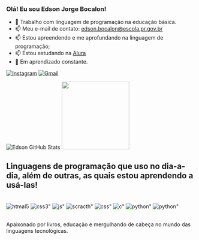 
### Olá! Eu sou Edson Jorge Bocalon!
* 🔭 Trabalho com linguagem de programação na educação básica.
* 📫 Meu e-mail de contato: edson.bocalon@escola.pr.gov.br
* 📫 Estou apreendendo e me aprofundando na linguagem de programação;
* 📫 Estou estudando na [Alura](https://cursos.alura.com.br/edutech)
* 🚀 Em aprendizado constante.

[![Instagram](https://img.shields.io/badge/Instagram-E4405F?style=for-the-badge&logo=instagram&logoColor=white)](https://instagram.com/bocalonedson)
[![Gmail](https://img.shields.io/badge/Gmail-D14836?style=for-the-badge&logo=gmail&logoColor=white)](mailto:edson.bocalon@escola.pr.gov.br)

![Edson GitHub Stats](https://github-readme-stats.vercel.app/api?username=edsonbocalon&theme=blue-green)
<img height="180em" src="https://github-readme-stats.vercel.app/api/top-langs/?username=edsonbocalon&layout=compact&langs_count=7&theme=blue-green">
                                                                                                                        
## Linguagens de programação que uso no dia-a-dia, além de outras, as quais estou aprendendo a usá-las!

<div style="display: inline_block"><br/>
    <img align="center" alt="htmal5" src="https://img.shields.io/badge/HTML5-E34F26?style=for-the-badge&logo=html5&logoColor=white"/>
    <img align="center" alt=css3" src="https://img.shields.io/badge/CSS3-1572B6?style=for-the-badge&logo=css3&logoColor=white"/>
    <img align="center" alt=js" src="https://img.shields.io/badge/JavaScript-F7DF1E?style=for-the-badge&logo=javascript&logoColor=black"/>
    <img align="center" alt=scracth" src="https://img.shields.io/badge/Scratch-FF4500?style=for-the-badge&logo=scratch&logoColor=white"/>
    <img align="center" alt=css" src="https://img.shields.io/badge/CSS-239120?&style=for-the-badge&logo=css3&logoColor=white"/>
    <img align="center" alt=c" src="https://img.shields.io/badge/c-00599C?style=for-the-badge&logo=c&logoColor=white"/>
    <img align="center" alt=python" src="https://img.shields.io/badge/Python-3776AB?style=for-the-badge&logo=python&logoColor=white"/>
    <img align="center" alt=python" src="https://img.shields.io/badge/Python-14354C?style=for-the-badge&logo=python&logoColor=white"/>
</div><br/>

Apaixonado por livros, educação e mergulhando de cabeça no mundo das linguagens tecnológicas.
